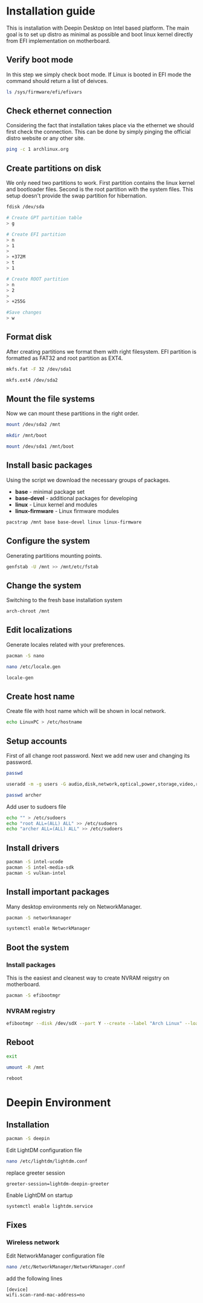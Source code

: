 # Installation guide
This is installation with Deepin Desktop on Intel based platform. The main goal is to set up distro as minimal as possible and boot linux kernel directly from EFI implementation on motherboard.

## Verify boot mode
In this step we simply check boot mode. If Linux is booted in EFI mode the command should return a list of deivces.

```bash
ls /sys/firmware/efi/efivars
```

## Check ethernet connection
Considering the fact that installation takes place via the ethernet we should first check the connection. This can be done by simply pinging the official distro website or any other site.

```bash
ping -c 1 archlinux.org
```

## Create partitions on disk
We only need two partitions to work. First partition contains the linux kernel and bootloader files. Second is the root partition with the system files. This setup doesn't provide the swap partition for hibernation.

```bash
fdisk /dev/sda

# Create GPT partition table
> g

# Create EFI partition
> n
> 1
>
> +372M
> t
> 1

# Create ROOT partition
> n
> 2
>
> +255G

#Save changes
> w
```

## Format disk
After creating partitions we format them with right filesystem. EFI partition is formatted as FAT32 and root partition as EXT4.

```bash
mkfs.fat -F 32 /dev/sda1

mkfs.ext4 /dev/sda2
```

## Mount the file systems
Now we can mount these partitions in the right order.

```bash
mount /dev/sda2 /mnt

mkdir /mnt/boot

mount /dev/sda1 /mnt/boot
```

## Install basic packages
Using the script we download the necessary groups of packages.

* **base** - minimal package set
* **base-devel** - additional packages for developing
* **linux** - Linux kernel and modules
* **linux-firmware** - Linux firmware modules

```bash
pacstrap /mnt base base-devel linux linux-firmware
```

## Configure the system
Generating partitions mounting points.

```bash
genfstab -U /mnt >> /mnt/etc/fstab
```

## Change the system
Switching to the fresh base installation system

```bash
arch-chroot /mnt
```

## Edit localizations
Generate locales related with your preferences.

```bash
pacman -S nano

nano /etc/locale.gen

locale-gen
```

## Create host name
Create file with host name which will be shown in local network.

```bash
echo LinuxPC > /etc/hostname
```

## Setup accounts
First of all change root password. Next we add new user and changing its password.

```bash
passwd

useradd -m -g users -G audio,disk,network,optical,power,storage,video,rfkill,wheel -s /bin/bash archer

passwd archer
```

Add user to sudoers file

```bash
echo "" > /etc/sudoers
echo "root ALL=(ALL) ALL" >> /etc/sudoers
echo "archer ALL=(ALL) ALL" >> /etc/sudoers
```

## Install drivers
```bash
pacman -S intel-ucode
pacman -S intel-media-sdk
pacman -S vulkan-intel
```

## Install important packages
Many desktop environments rely on NetworkManager.

```bash
pacman -S networkmanager

systemctl enable NetworkManager
```

## Boot the system
### Install packages
This is the easiest and cleanest way to create NVRAM reigstry on motherboard.

```bash
pacman -S efibootmgr
```

### NVRAM registry
```bash
efibootmgr --disk /dev/sdX --part Y --create --label "Arch Linux" --loader /vmlinuz-linux --unicode 'root=PARTUUID=xxxxxxxx-xxxx-xxxx-xxxx-xxxxxxxxxxxx rw initrd=\initramfs-linux.img' --verbose
```

## Reboot
```bash
exit

umount -R /mnt

reboot
```

# Deepin Environment
## Installation
```bash
pacman -S deepin
```

Edit LightDM configuration file

```bash
nano /etc/lightdm/lightdm.conf
```

replace greeter session

```
greeter-session=lightdm-deepin-greeter
```

Enable LightDM on startup

```bash
systemctl enable lightdm.service
```

## Fixes
### Wireless network
Edit NetworkManager configuration file

```bash
nano /etc/NetworkManager/NetworkManager.conf
```

add the following lines

```
[device]
wifi.scan-rand-mac-address=no
```
